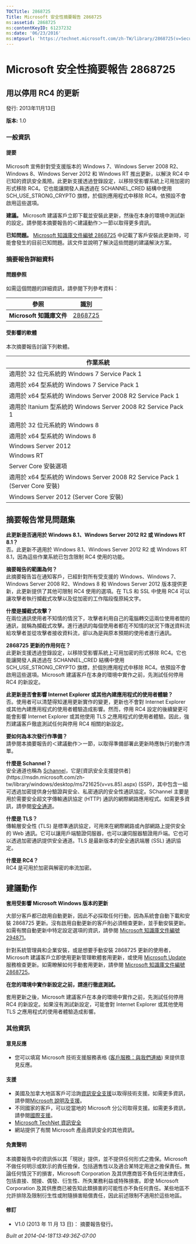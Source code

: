 ```yaml
---
TOCTitle: 2868725
Title: Microsoft 安全性摘要報告 2868725
ms:assetid: 2868725
ms:contentKeyID: 61237232
ms:date: '06/23/2016'
ms:mtpsurl: 'https://technet.microsoft.com/zh-TW/library/2868725(v=Security.10)'
---
```



Microsoft 安全性摘要報告 2868725
================================

用以停用 RC4 的更新
-------------------

發行: 2013年11月13日

**版本:** 1.0

### 一般資訊

#### 提要

Microsoft 宣佈針對受支援版本的 Windows 7、Windows Server 2008 R2、Windows 8、Windows Server 2012 和 Windows RT 推出更新，以解決 RC4 中已知的資訊安全風險。此更新支援透過登錄設定，以移除受影響系統上可用加密的形式移除 RC4。它也能讓開發人員透過在 SCHANNEL\_CRED 結構中使用 SCH\_USE\_STRONG\_CRYPTO 旗標，於個別應用程式中移除 RC4。依預設不會啟用這些選項。

**建議。** Microsoft 建議客戶立即下載並安裝此更新，然後在本身的環境中測試新的設定。請參閱本摘要報告的＜建議動作＞一節以取得更多資訊。

**已知問題。** [Microsoft 知識庫文件編號 2868725](https://support.microsoft.com/kb/2868725?ln=zh-tw) 中記載了客戶安裝此更新時，可能會發生的目前已知問題。該文件並說明了解決這些問題的建議解決方案。

### 摘要報告詳細資料

#### 問題參照

如需這個問題的詳細資訊，請參閱下列參考資料：

| 參照                         | 識別                                                        |
|------------------------------|-------------------------------------------------------------|
| **Microsoft 知識庫文件** | [2868725](https://support.microsoft.com/kb/2868725?ln=zh-tw) |

#### 受影響的軟體

本次摘要報告討論下列軟體。

| 作業系統                                                                     |
|------------------------------------------------------------------------------|
| 適用於 32 位元系統的 Windows 7 Service Pack 1                                |
| 適用於 x64 型系統的 Windows 7 Service Pack 1                                 |
| 適用於 x64 型系統的 Windows Server 2008 R2 Service Pack 1                    |
| 適用於 Itanium 型系統的 Windows Server 2008 R2 Service Pack 1                |
| 適用於 32 位元系統的 Windows 8                                               |
| 適用於 x64 型系統的 Windows 8                                                |
| Windows Server 2012                                                          |
| Windows RT                                                                   |
| Server Core 安裝選項                                                         |
| 適用於 x64 型系統的 Windows Server 2008 R2 Service Pack 1 (Server Core 安裝) |
| Windows Server 2012 (Server Core 安裝)                                       |

摘要報告常見問題集
------------------


**此更新是否適用於 Windows 8.1、Windows Server 2012 R2 或 Windows RT 8.1？**  
否。此更新不適用於 Windows 8.1、Windows Server 2012 R2 或 Windows RT 8.1，因為這些作業系統已包含限制 RC4 使用的功能。

**摘要報告的範圍為何？**  
此摘要報告旨在通知客戶，已經針對所有受支援的 Windows、Windows 7、Windows Server 2008 R2、Windows 8 和 Windows Server 2012 版本提供更新，此更新提供了其他可限制 RC4 使用的選項。在 TLS 和 SSL 中使用 RC4 可以讓攻擊者執行攔截式攻擊以及從加密的工作階段復原純文字。

**什麼是攔截式攻擊？**  
在兩位通訊使用者不知情的情況下，攻擊者利用自己的電腦轉交這兩位使用者間的通訊，就稱為攔截式攻擊。進行通訊的每個使用者都在不知情的狀況下傳送資料流給攻擊者並從攻擊者接收資料流，卻以為是與原本預期的使用者進行通訊。

**2868725 更新的作用何在？**  
此更新支援透過登錄設定，以移除受影響系統上可用加密的形式移除 RC4。它也能讓開發人員透過在 SCHANNEL\_CRED 結構中使用 SCH\_USE\_STRONG\_CRYPTO 旗標，於個別應用程式中移除 RC4。依預設不會啟用這些選項。Microsoft 建議客戶在本身的環境中實作之前，先測試任何停用 RC4 的新設定。

**此更新是否會影響 Internet Explorer 或其他內建應用程式的使用者體驗？**  
否。使用者可以清楚得知運用更新實作的變更，更新也不會對 Internet Explorer 或其他內建應用程式的使用者體驗造成影響。然而，停用 RC4 設定的後續變更可能會影響 Internet Explorer 或其他使用 TLS 之應用程式的使用者體驗。因此，強烈建議客戶徹底測試任何與停用 RC4 相關的新設定。

**要如何為本次發行作準備？**  
請參閱本摘要報告的＜建議動作＞一節，以取得準備部署此更新時應執行的動作清單。

**什麼是 Schannel？**  
安全通道也稱為 [Schannel](https://msdn.microsoft.com/zh-tw/library/windows/desktop/ms721625(v=vs.85).aspx)，它是[資訊安全支援提供者](https://msdn.microsoft.com/zh-tw/library/windows/desktop/ms721625(v=vs.85).aspx) (SSP)，其中包含一組可透過加密提供身分驗證與安全、私密通訊的安全性通訊協定。SChannel 主要是用於需要安全超文字傳輸通訊協定 (HTTP) 通訊的網際網路應用程式。如需更多資訊，請參閱[安全通道](https://msdn.microsoft.com/zh-tw/library/windows/desktop/aa380123(v=vs.85).aspx)。

**什麼是 TLS？**  
傳輸層安全性 (TLS) 是標準通訊協定，可用來在網際網路或內部網路上提供安全的 Web 通訊。它可以讓用戶端驗證伺服器，也可以讓伺服器驗證用戶端。它也可以透過加密通訊提供安全通道。TLS 是最新版本的安全通訊端層 (SSL) 通訊協定。

**什麼是 RC4？**  
RC4 是可用於加密與解密的串流加密。

建議動作
--------


**套用受影響 Microsoft Windows 版本的更新**

大部分客戶都已啟用自動更新，因此不必採取任何行動，因為系統會自動下載和安裝 2868725 更新。沒有啟用自動更新的客戶則必須檢查更新，並手動安裝更新。如需有關自動更新中特定設定選項的資訊，請參閱 [Microsoft 知識庫文件編號 294871](https://support.microsoft.com/kb/294871?ln=zh-tw)。

針對系統管理員和企業安裝，或是想要手動安裝 2868725 更新的使用者，Microsoft 建議客戶立即使用更新管理軟體套用更新，或使用 [Microsoft Update](https://www.cve.mitre.org/cgi-bin/cvename.cgi?linkid=40747) 服務檢查更新。如需瞭解如何手動套用更新，請參閱 [Microsoft 知識庫文件編號 2868725](https://support.microsoft.com/kb/2868725?ln=zh-tw)。

**在您的環境中實作新設定之前，請進行徹底測試。**

套用更新之後，Microsoft 建議客戶在本身的環境中實作之前，先測試任何停用 RC4 的新設定。如果沒有測試新設定，可能會對 Internet Explorer 或其他使用 TLS 之應用程式的使用者體驗造成影響。

### 其他資訊

#### 意見反應

-   您可以填寫 Microsoft 技術支援服務表格 ([客戶服務：與我們連絡](https://support.microsoft.com/kb/?scid=sw;en;1257&amp;showpage=1&amp;ws=technet&amp;sd=tech?ln=zh-tw)) 來提供意見反應。

#### 支援

-   美國及加拿大地區客戶可洽詢[資訊安全支援](https://consumersecuritysupport.microsoft.com/default.aspx?mkt=zh-tw)以取得技術支援。如需更多資訊，請參閱[Microsoft 說明及支援](https://support.microsoft.com/?ln=zh-tw)。
-   不同國家的客戶，可以從當地的 Microsoft 分公司取得支援。如需更多資訊，請參閱[國際支援](https://support.microsoft.com/common/international.aspx)。
-   [Microsoft TechNet 資訊安全](https://technet.microsoft.com/zh-tw/security/default.aspx)
-   網站提供了有關 Microsoft 產品資訊安全的其他資訊。

#### 免責聲明

本摘要報告中的資訊係以其「現狀」提供，並不提供任何形式之擔保。Microsoft 不做任何明示或默示的責任擔保，包括適售性以及適合某特定用途之擔保責任。無論任何情況下的損害，Microsoft Corporation 及其供應商皆不負任何法律責任，包括直接、間接、偶發、衍生性、所失業務利益或特殊損害。即使 Microsoft Corporation 及其供應商已被告知此類損害的可能性亦不負任何責任。某些地區不允許排除及限制衍生性或附隨損害賠償責任，因此前述限制不適用於這些地區。

#### 修訂

-   V1.0 (2013 年 11 月 13 日)： 摘要報告發行。

*Built at 2014-04-18T13:49:36Z-07:00*
